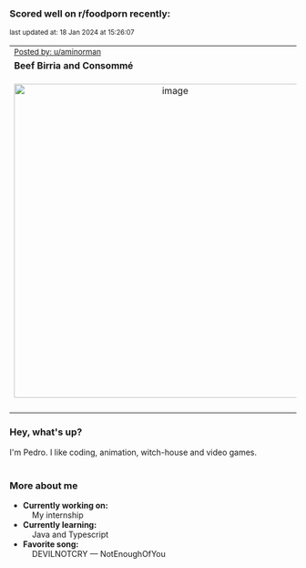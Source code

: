 ### Scored well on r/foodporn recently:

<p align="left"><sub>last updated at: 18 Jan 2024 at 15:26:07</sub></p>

|   |
| --- |
| <sub>[Posted by: u/aminorman][source]</sub> |
| **Beef Birria and Consommé** | 
|<p align="center"> <img alt="image" src="https://i.redd.it/908nb098pscc1.jpeg" width="550" /> </p>|
|   |

### Hey, what's up?

I'm Pedro. I like coding, animation, witch-house and video games.<br><br>

### More about me
- **Currently working on:**  
&nbsp;&nbsp;&nbsp;&nbsp;My internship
- **Currently learning:**  
&nbsp;&nbsp;&nbsp;&nbsp;Java and Typescript
- **Favorite song:**  
&nbsp;&nbsp;&nbsp;&nbsp;DEVILNOTCRY — NotEnoughOfYou<br><br>

  



  
  
  
[linkedin]: https://linkedin.com/in/pedro-h-r-gomes-8a487b14a/
[gmail]: mailto:pilique11@gmail.com
[source]: https://reddit.com/r/FoodPorn/comments/1981q8g/beef_birria_and_consommé/
[redditAPI]: https://www.reddit.com/dev/api/